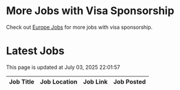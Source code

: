 # More Jobs with Visa Sponsorship

Check out [Europe Jobs](https://github.com/sureshparimi/europejobs#latest-jobs) for more jobs with visa sponsorship.

# Latest Jobs

This page is updated at July 03, 2025 22:01:57

| Job Title | Job Location | Job Link | Job Posted |
| --- | --- | --- | --- |

